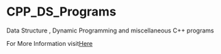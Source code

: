 # CPP_DS_Programs
Data Structure , Dynamic Programming and miscellaneous C++ programs
<br /><p>For More Information visit<a href="http://rajmani1995.blogspot.com">Here</a></p>
